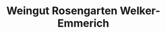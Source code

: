 ---
title: "Weingut Rosengarten Welker-Emmerich"
url: /ruedesheim/weingut-rosengarten-welker-emmerich/
shop: Spirituosen
---